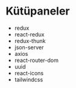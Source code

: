 # Kütüpaneler

- redux
- react-redux
- redux-thunk
- json-server
- axios
- react-router-dom
- uuid
- react-icons
- tailwindcss

